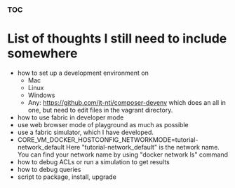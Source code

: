 ### [TOC](./TOC.md)

# List of thoughts I still need to include somewhere
- how to set up a development environment on
  - Mac
  - Linux
  - Windows
  - Any: https://github.com/jt-nti/composer-devenv which does an all in one, but need to edit files in the vagrant directory.
- how to use fabric in developer mode
- use web browser mode of playground as much as possible
- use a fabric simulator, which I have developed.
- CORE_VM_DOCKER_HOSTCONFIG_NETWORKMODE=tutorial-network_default
  Here "tutorial-network_default" is the network name. You can find your network name by using "docker network ls" command
- how to debug ACLs or run a simulation to get results
- how to debug queries
- script to package, install, upgrade
